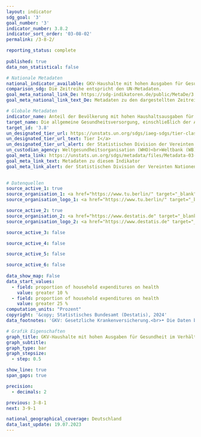```yaml
---
layout: indicator    
sdg_goal: '3'    
goal_number: '3'    
indicator_number: 3.8.2    
indicator_sort_order: '03-08-02'    
permalink: /3-8-2/    

reporting_status: complete
    
published: true    
data_non_statistical: false    

# Nationale Metadaten    
national_indicator_available: GKV-Haushalte mit hohen Ausgaben für Gesundheit im Verhältnis zu den gesamten Haushaltsausgaben    
comparison_sdg: Die Zeitreihe entspricht den UN-Metadaten.    
goal_meta_national_link_De: https://sdg-indikatoren.de/public/MetaDe/3.8.2.pdf
goal_meta_national_link_text_De: Metadaten zu den dargestellten Zeitreihen    

# Globale Metadaten    
indicator_name: Anteil der Bevölkerung mit hohen Haushaltsausgaben für Gesundheit im Verhältnis zu den gesamten Haushaltsausgaben oder -einkommen    
target_name: Die allgemeine Gesundheitsversorgung, einschließlich der Absicherung gegen finanzielle Risiken, den Zugang zu hochwertigen grundlegenden Gesundheitsdiensten und den Zugang zu sicheren, wirksamen, hochwertigen und bezahlbaren unentbehrlichen Arzneimitteln und Impfstoffen für alle erreichen    
target_id: '3.8'    
un_designated_tier_url: https://unstats.un.org/sdgs/iaeg-sdgs/tier-classification/'    
un_designated_tier_url_text: Tier I</a>    
un_designated_tier_url_alert: der Statistischen Division der Vereinten Nationen    
un_custodian_agency: Weltgesundheitsorganisation (WHO)<br>Weltbank (WB)    
goal_meta_link: https://unstats.un.org/sdgs/metadata/files/Metadata-03-08-02.pdf    
goal_meta_link_text: Metadaten zu diesem Indikator    
goal_meta_link_alert: der Statistischen Division der Vereinten Nationen    
    

# Datenquellen
source_active_1: true
source_organisation_1: <a href="https://www.tu.berlin/" target="_blank" onclick="return confirm_alert('der TU Berlin','De');" title="Klicken Sie hier um zur Website der Organisation Technische Universität Berlin zu gelangen."> Technische Universität Berlin </a>
source_organisation_logo_1: <a href="https://www.tu.berlin/" target="_blank" onclick="return confirm_alert('der TU Berlin','De');"><img src="https://sdg-indikatoren.de/public/OrgImgDe/tub.png" alt="Logo tub" style="height:60px; width:148px"/></a>

source_active_2: true
source_organisation_2: <a href="https://www.destatis.de" target="_blank" title="Klicken Sie hier um zur Website der Organisation Statistisches Bundesamt (Destatis) zu gelangen."> Statistisches Bundesamt (Destatis) </a>
source_organisation_logo_2: <a href="https://www.destatis.de" target="_blank"><img src="https://sdg-indikatoren.de/public/OrgImgDe/destatis.png" alt="Logo destatis" style="height:60px; width:148px"/></a>

source_active_3: false

source_active_4: false

source_active_5: false

source_active_6: false
    
data_show_map: False    
data_start_values: 
  - field: proportion of household expenditures on health
    value: greater 10 %
  - field: proportion of household expenditures on health
    value: greater 25 %    
computation_units: "Prozent"    
copyright: '&copy; Statistisches Bundesamt (Destatis), 2024'    
data_footnotes: 'GKV: Gesetzliche Krankenversicherung.<br>• Die Daten basieren auf einer Sonderauswertung und sind nicht öffentlich zugänglich.'    

# Grafik Eigenschaften    
graph_title: GKV-Haushalte mit hohen Ausgaben für Gesundheit im Verhältnis zu den gesamten Haushaltsausgaben
graph_subtitle:     
graph_type: bar
graph_stepsize: 
  - step: 0.5    

show_line: true
span_gaps: true

precision:
  - decimals: 2    

previous: 3-8-1    
next: 3-9-1    

national_geographical_coverage: Deutschland    
data_last_update: 19.07.2023    
---
```


<span></span>